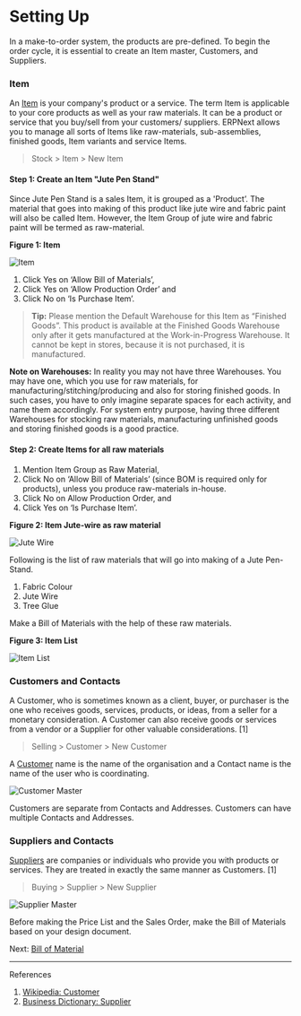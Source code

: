 # Setting Up

<p class="lead">In a make-to-order system, the products are pre-defined. To begin the order cycle, it is essential to create an Item master, Customers, and Suppliers.</p>

### Item

An [Item](/user-guide/stock/Item-master) is your company's product or a service. The term Item is applicable to your core products as well as your raw materials. It can be a product or service that you buy/sell from your customers/ suppliers. ERPNext allows you to manage all sorts of Items like raw-materials, sub-assemblies, finished goods, Item variants and service Items.

> Stock > Item > New Item

#### Step 1: Create an Item "Jute Pen Stand"

Since Jute Pen Stand is a sales Item, it is grouped as a 'Product’. The material that goes into making of this product like jute wire and fabric paint will also be called Item. However, the Item Group of jute wire and fabric paint will be termed as raw-material.

**Figure 1: Item**

![Item](/assets/erpnext_org/images/erpnext/m-t-s-item.png)

1. Click Yes on ‘Allow Bill of Materials’, 
1. Click Yes on ‘Allow Production Order’ and 
1. Click No on  ‘Is Purchase Item’.

> **Tip:** Please mention the  Default Warehouse for this Item as “Finished Goods”. This product is available at the Finished Goods Warehouse only after it gets manufactured at the Work-in-Progress Warehouse. It cannot be kept in stores, because it is not purchased, it is manufactured.

**Note on Warehouses:** In reality you may not have three Warehouses. You may have one, which you use for raw materials, for manufacturing/stitching/producing and also for storing finished goods. In such cases, you have to only imagine separate spaces for each activity, and name them accordingly. For system entry purpose, having three different Warehouses for stocking raw materials, manufacturing unfinished goods and storing finished goods is a good practice.

#### Step 2: Create Items for all raw materials

1. Mention Item Group as Raw Material,
1. Click No on ‘Allow Bill of Materials’ (since BOM is required only for products), unless you produce raw-materials in-house.
1. Click No on Allow Production Order, and
1. Click Yes on ‘Is Purchase Item’.

**Figure 2: Item Jute-wire as raw material**

![Jute Wire](/assets/erpnext_org/images/erpnext/m-t-o-jute-wire-rawmaterial.png)

Following is the list of raw materials that will go into making of a Jute Pen-Stand.

1. Fabric Colour
1. Jute Wire
1. Tree Glue

Make a Bill of Materials with the help of these raw materials.

**Figure 3: Item List**

![Item List](/assets/erpnext_org/images/erpnext/m-t-o-item-list.png)



### Customers and Contacts

A Customer, who is sometimes known as a client, buyer, or purchaser is the one who receives goods, services, products, or ideas, from a seller for a monetary consideration. A Customer can also receive goods or services from a vendor or a Supplier for other valuable considerations. [1]

> Selling > Customer > New Customer

A [Customer](/user-guide/selling/customer-master) name is the name of the organisation and a Contact name is the name of the user who is coordinating.

![Customer Master](/assets/erpnext_org/images/erpnext/customer.png)

Customers are separate from Contacts and Addresses. Customers can have multiple Contacts and Addresses.

### Suppliers and Contacts

 [Suppliers](/user-guide/buying/supplier-master) are companies or individuals who provide you with products or services. They are treated in exactly the same manner as Customers. [1]

> Buying > Supplier > New Supplier

![Supplier Master](/assets/erpnext_org/images/erpnext/supplier.png)

Before making the Price List and the Sales Order, make the Bill of Materials based on your design document.

Next: [Bill of Material](/user-guide/guide-books/make-to-order/bill-of-materials)

---

References

1. [Wikipedia: Customer](http://en.wikipedia.org/wiki/Customer)
1. [Business Dictionary: Supplier](http://www.businessdictionary.com/definition/supplier.html)
